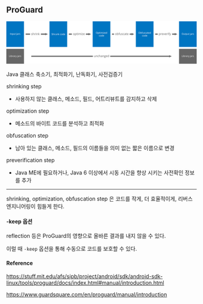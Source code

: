 ## ProGuard

![proguard](./proguard.png)

Java 클래스 축소기, 최적화기, 난독화기, 사전검증기

shrinking step
- 사용하지 않는 클래스, 메소드, 필드, 어트리뷰트를 감지하고 삭제

optimization step
- 메소드의 바이트 코드를 분석하고 최적화

obfuscation step
- 남아 있는 클래스, 메소드, 필드의 이름들을 의미 없는 짧은 이름으로 변경

preverification step
- Java ME에 필요하거나, Java 6 이상에서 시동 시간을 향상 시키는 사전확인 정보를 추가

---

shrinking, optimization, obfuscation step 은 코드를 작게, 더 효율적이게, 리버스엔지니어링이 힘들게 한다.

#### -keep 옵션

reflection 등은 ProGuard의 영향으로 올바른 결과를 내지 않을 수 있다.

이럴 때 `-keep` 옵션을 통해 수동으로 코드를 보호할 수 있다.

#### Reference

https://stuff.mit.edu/afs/sipb/project/android/sdk/android-sdk-linux/tools/proguard/docs/index.html#manual/introduction.html

https://www.guardsquare.com/en/proguard/manual/introduction
